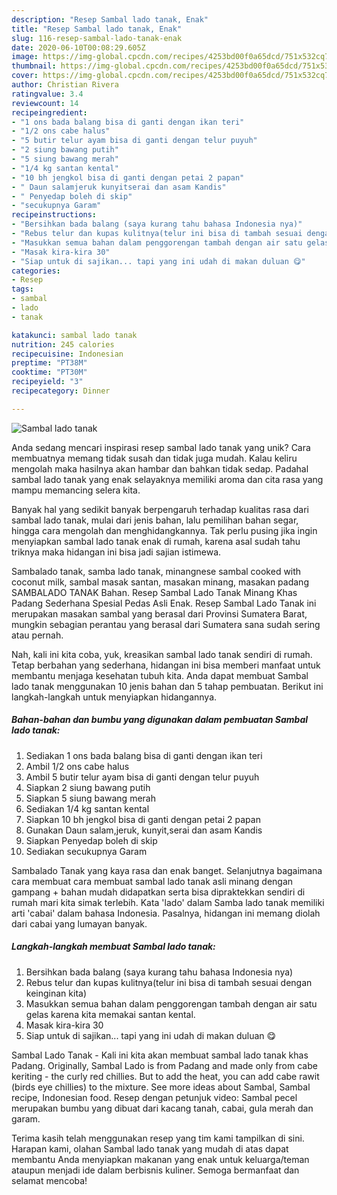```yaml
---
description: "Resep Sambal lado tanak, Enak"
title: "Resep Sambal lado tanak, Enak"
slug: 116-resep-sambal-lado-tanak-enak
date: 2020-06-10T00:08:29.605Z
image: https://img-global.cpcdn.com/recipes/4253bd00f0a65dcd/751x532cq70/sambal-lado-tanak-foto-resep-utama.jpg
thumbnail: https://img-global.cpcdn.com/recipes/4253bd00f0a65dcd/751x532cq70/sambal-lado-tanak-foto-resep-utama.jpg
cover: https://img-global.cpcdn.com/recipes/4253bd00f0a65dcd/751x532cq70/sambal-lado-tanak-foto-resep-utama.jpg
author: Christian Rivera
ratingvalue: 3.4
reviewcount: 14
recipeingredient:
- "1 ons bada balang bisa di ganti dengan ikan teri"
- "1/2 ons cabe halus"
- "5 butir telur ayam bisa di ganti dengan telur puyuh"
- "2 siung bawang putih"
- "5 siung bawang merah"
- "1/4 kg santan kental"
- "10 bh jengkol bisa di ganti dengan petai 2 papan"
- " Daun salamjeruk kunyitserai dan asam Kandis"
- " Penyedap boleh di skip"
- "secukupnya Garam"
recipeinstructions:
- "Bersihkan bada balang (saya kurang tahu bahasa Indonesia nya)"
- "Rebus telur dan kupas kulitnya(telur ini bisa di tambah sesuai dengan keinginan kita)"
- "Masukkan semua bahan dalam penggorengan tambah dengan air satu gelas karena kita memakai santan kental."
- "Masak kira-kira 30"
- "Siap untuk di sajikan... tapi yang ini udah di makan duluan 😋"
categories:
- Resep
tags:
- sambal
- lado
- tanak

katakunci: sambal lado tanak 
nutrition: 245 calories
recipecuisine: Indonesian
preptime: "PT38M"
cooktime: "PT30M"
recipeyield: "3"
recipecategory: Dinner

---
```



![Sambal lado tanak](https://img-global.cpcdn.com/recipes/4253bd00f0a65dcd/751x532cq70/sambal-lado-tanak-foto-resep-utama.jpg)

Anda sedang mencari inspirasi resep sambal lado tanak yang unik? Cara membuatnya memang tidak susah dan tidak juga mudah. Kalau keliru mengolah maka hasilnya akan hambar dan bahkan tidak sedap. Padahal sambal lado tanak yang enak selayaknya memiliki aroma dan cita rasa yang mampu memancing selera kita.

Banyak hal yang sedikit banyak berpengaruh terhadap kualitas rasa dari sambal lado tanak, mulai dari jenis bahan, lalu pemilihan bahan segar, hingga cara mengolah dan menghidangkannya. Tak perlu pusing jika ingin menyiapkan sambal lado tanak enak di rumah, karena asal sudah tahu triknya maka hidangan ini bisa jadi sajian istimewa.

Sambalado tanak, samba lado tanak, minangnese sambal cooked with coconut milk, sambal masak santan, masakan minang, masakan padang SAMBALADO TANAK Bahan. Resep Sambal Lado Tanak Minang Khas Padang Sederhana Spesial Pedas Asli Enak. Resep Sambal Lado Tanak ini merupakan masakan sambal yang berasal dari Provinsi Sumatera Barat, mungkin sebagian perantau yang berasal dari Sumatera sana sudah sering atau pernah.


Nah, kali ini kita coba, yuk, kreasikan sambal lado tanak sendiri di rumah. Tetap berbahan yang sederhana, hidangan ini bisa memberi manfaat untuk membantu menjaga kesehatan tubuh kita. Anda dapat membuat Sambal lado tanak menggunakan 10 jenis bahan dan 5 tahap pembuatan. Berikut ini langkah-langkah untuk menyiapkan hidangannya.

<!--inarticleads1-->

##### Bahan-bahan dan bumbu yang digunakan dalam pembuatan Sambal lado tanak:

1. Sediakan 1 ons bada balang bisa di ganti dengan ikan teri
1. Ambil 1/2 ons cabe halus
1. Ambil 5 butir telur ayam bisa di ganti dengan telur puyuh
1. Siapkan 2 siung bawang putih
1. Siapkan 5 siung bawang merah
1. Sediakan 1/4 kg santan kental
1. Siapkan 10 bh jengkol bisa di ganti dengan petai 2 papan
1. Gunakan  Daun salam,jeruk, kunyit,serai dan asam Kandis
1. Siapkan  Penyedap boleh di skip
1. Sediakan secukupnya Garam


Sambalado Tanak yang kaya rasa dan enak banget. Selanjutnya bagaimana cara membuat cara membuat sambal lado tanak asli minang dengan gampang + bahan mudah didapatkan serta bisa dipraktekkan sendiri di rumah mari kita simak terlebih. Kata &#39;lado&#39; dalam Samba lado tanak memiliki arti &#39;cabai&#39; dalam bahasa Indonesia. Pasalnya, hidangan ini memang diolah dari cabai yang lumayan banyak. 

<!--inarticleads2-->

##### Langkah-langkah membuat Sambal lado tanak:

1. Bersihkan bada balang (saya kurang tahu bahasa Indonesia nya)
1. Rebus telur dan kupas kulitnya(telur ini bisa di tambah sesuai dengan keinginan kita)
1. Masukkan semua bahan dalam penggorengan tambah dengan air satu gelas karena kita memakai santan kental.
1. Masak kira-kira 30
1. Siap untuk di sajikan... tapi yang ini udah di makan duluan 😋


Sambal Lado Tanak - Kali ini kita akan membuat sambal lado tanak khas Padang. Originally, Sambal Lado is from Padang and made only from cabe keriting - the curly red chillies. But to add the heat, you can add cabe rawit (birds eye chillies) to the mixture. See more ideas about Sambal, Sambal recipe, Indonesian food. Resep dengan petunjuk video: Sambal pecel merupakan bumbu yang dibuat dari kacang tanah, cabai, gula merah dan garam. 

Terima kasih telah menggunakan resep yang tim kami tampilkan di sini. Harapan kami, olahan Sambal lado tanak yang mudah di atas dapat membantu Anda menyiapkan makanan yang enak untuk keluarga/teman ataupun menjadi ide dalam berbisnis kuliner. Semoga bermanfaat dan selamat mencoba!
